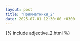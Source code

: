 ```yaml
---
layout: post
title: "Прикметники_2"
date: 2025-07-01 12:30:00 +0300
---
```


{% include adjective_2.html %}
